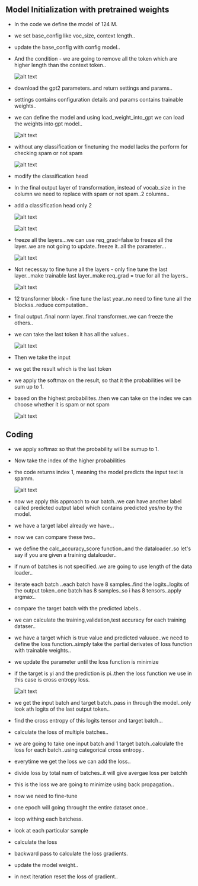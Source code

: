 ## Model Initialization with pretrained weights

- In the code we define the model of 124 M.
- we set base_config like voc_size, context length..
- update the base_config with config model..
- And the condition - we are going to remove all the token which are higher length than the context token..

    ![alt text](Images/model1.png)

- download the gpt2 parameters..and return settings and params..
- settings contains configuration details and params contains trainable weights..
- we can define the model and using load_weight_into_gpt we can load the weights into gpt model..

    ![alt text](Images/model2.png)

- without any classification or finetuning the model lacks the perform for checking spam or not spam

    ![alt text](Images/model3.png)

- modify the classification head
- In the final output layer of transformation, instead of vocab_size in the column we need to replace with spam or not spam..2 columns..
- add a classification head only 2

    ![alt text](Images/model4.png)

    ![alt text](Images/model6.png)

- freeze all the layers...we can use req_grad=false to freeze all the layer..we are not going to update..freeze it..all the parameter...

    ![alt text](Images/model5.png)


- Not necessay to fine tune all the layers - only fine tune the last layer...make trainable last layer..make req_grad = true for all the layers..

    ![alt text](Images/model7.png)

- 12 transformer block - fine tune the last year..no need to fine tune all the blockss..reduce computation..

- final output..final norm layer..final transformer..we can freeze the others..

- we can take the last token it has all the values..

    ![alt text](Images/model8.png)


- Then we take the input
- we get the result which is the last token
- we apply the softmax on the result, so that it the probabilities will be sum up to 1.
- based on the highest probabilites..then we can take on the index we can choose whether it is spam or not spam

    ![alt text](Images/model9.png)


## Coding

- we apply softmax so that the probability will be sumup to 1.
- Now take the index of the higher probabilities
- the code returns index 1, meaning the model predicts the input text is spamm.

    ![alt text](Images/model10.png)

- now we apply this approach to our batch..we can have another label called predicted output label which contains predicted yes/no by the model.
- we have a target label already we have...
- now we can compare these two..
- we define the calc_accuracy_score function..and the dataloader..so let's say if you are given a training dataloader..
- if num of batches is not specified..we are going to use length of the data loader..
- iterate each batch ..each batch have 8 samples..find the logits..logits of the output token..one batch has 8 samples..so i has 8 tensors..apply argmax..
- compare the target batch with the predicted labels..


- we can calculate the training,validation,test accuracy for each training dataser..

- we have a target which is true value and predicted valuuee..we need to define the loss function..simply take the partial derivates of loss function with trainable weights..
- we update the parameter until the loss function is minimize
- if the target is yi and the prediction is pi..then the loss function we use in this case is cross entropy loss.

    ![alt text](Images/model11.png)

- we get the input batch and target batch..pass in through the model..only look ath logits of the last output token..
- find the cross entropy of this logits tensor and target batch...

- calculate the loss of multiple batches..
- we are going to take one input batch and 1 target batch..calculate the loss for each batch..using categorical cross entropy..
- everytime we get the loss we can add the loss..
- divide loss by total num of batches..it will give avergae loss per batchh
- this is the loss we are going to minimize using back propagation..
- now we need to fine-tune



- one epoch will going throught the entire dataset once..
- loop withing each batchess.
- look at each particular sample
- calculate the loss
- backward pass to calculate the loss gradients.
- update the model weight..
- in next iteration reset the loss of gradient..